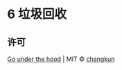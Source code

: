 # 6 垃圾回收

## 许可

[Go under the hood](https://github.com/changkun/go-under-the-hood) | MIT &copy; [changkun](https://changkun.de)